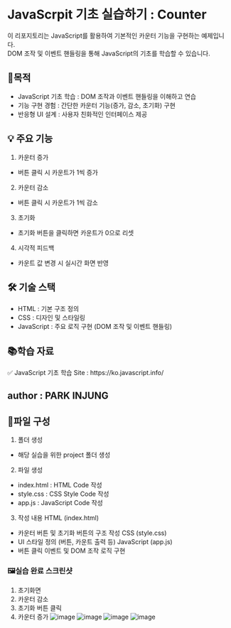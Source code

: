 # JavaScrpit 기초 실습하기 : Counter
이 리포지토리는 JavaScript를 활용하여 기본적인 카운터 기능을 구현하는 예제입니다.<br>
DOM 조작 및 이벤트 핸들링을 통해 JavaScript의 기초를 학습할 수 있습니다.
## 🎯목적
- JavaScript 기초 학습 :
DOM 조작과 이벤트 핸들링을 이해하고 연습
- 기능 구현 경험 :
간단한 카운터 기능(증가, 감소, 초기화) 구현
- 반응형 UI 설계 :
사용자 친화적인 인터페이스 제공

## 💡 주요 기능
1. 카운터 증가
- 버튼 클릭 시 카운트가 1씩 증가
2. 카운터 감소
- 버튼 클릭 시 카운트가 1씩 감소
3. 초기화
- 초기화 버튼을 클릭하면 카운트가 0으로 리셋
4. 시각적 피드백
- 카운트 값 변경 시 실시간 화면 반영
  
## 🛠️ 기술 스택
- HTML : 기본 구조 정의
- CSS : 디자인 및 스타일링
- JavaScript : 주요 로직 구현 (DOM 조작 및 이벤트 핸들링)
  
## 📚학습 자료
<p>✅ JavaScript 기초 학습 Site : https://ko.javascript.info/</p> 

## author : PARK INJUNG

## 📁파일 구성
1. 폴더 생성
- 해당 실습을 위한 project 폴더 생성
2. 파일 생성
- index.html : HTML Code 작성
- style.css : CSS Style Code 작성
- app.js : JavaScript Code 작성
3. 작성 내용
HTML (index.html)
- 카운터 버튼 및 초기화 버튼의 구조 작성
CSS (style.css)
- UI 스타일 정의 (버튼, 카운트 출력 등)
JavaScript (app.js)
- 버튼 클릭 이벤트 및 DOM 조작 로직 구현

### 🖼️실습 완료 스크린샷
1. 초기화면
2. 카운터 감소
3. 초기화 버튼 클릭
4. 카운터 증가
![image](https://github.com/user-attachments/assets/f0d56721-d9a4-4aa3-be7b-cdc01d65a6a6)
![image](https://github.com/user-attachments/assets/6c5d1206-7869-42aa-ba25-d6a501532984)
![image](https://github.com/user-attachments/assets/d7d424f2-9c76-46ab-a4a9-14736f062717)
![image](https://github.com/user-attachments/assets/373163f3-b9c6-4a4b-b22c-2a517afc1f96)
